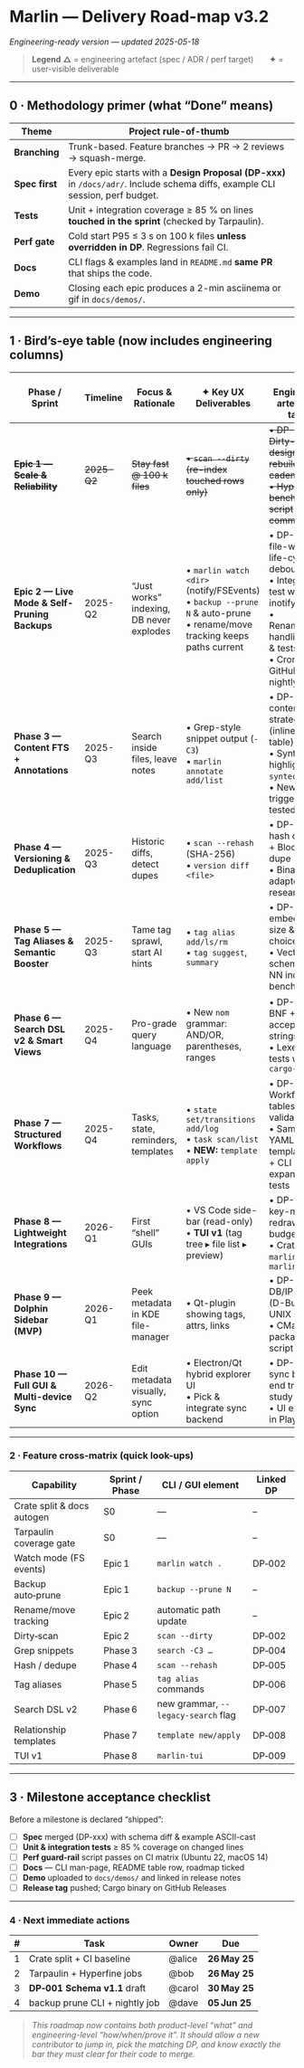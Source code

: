 # Marlin ― Delivery Road-map **v3.2**

*Engineering-ready version — updated 2025-05-18*

> **Legend**
> **△** = engineering artefact (spec / ADR / perf target)  **✦** = user-visible deliverable

---

## 0 · Methodology primer  (what “Done” means)

| Theme          | Project rule-of-thumb                                                                                                            |
| -------------- | -------------------------------------------------------------------------------------------------------------------------------- |
| **Branching**  | Trunk-based. Feature branches → PR → 2 reviews → squash-merge.                                                                   |
| **Spec first** | Every epic starts with a **Design Proposal (DP-xxx)** in `/docs/adr/`.   Include schema diffs, example CLI session, perf budget. |
| **Tests**      | Unit + integration coverage ≥ 85 % on lines **touched in the sprint** (checked by Tarpaulin).                                    |
| **Perf gate**  | Cold start P95 ≤ 3 s on 100 k files **unless overridden in DP**. Regressions fail CI.                                            |
| **Docs**       | CLI flags & examples land in `README.md` **same PR** that ships the code.                                                        |
| **Demo**       | Closing each epic produces a 2-min asciinema or gif in `docs/demos/`.                                                            |

---

## 1 · Bird’s-eye table (now includes engineering columns)

| Phase / Sprint                                | Timeline | Focus & Rationale                        | ✦ Key UX Deliverables                                                                  | △ Engineering artefacts / tasks                                                                                                    | Definition of Done                                                                                       |
| --------------------------------------------- | -------- | ---------------------------------------- | -------------------------------------------------------------------------------------- | ---------------------------------------------------------------------------------------------------------------------------------- | -------------------------------------------------------------------------------------------------------- |
| ~~**Epic 1 — Scale & Reliability**~~          | ~~2025-Q2~~  | ~~Stay fast @ 100 k files~~                  | ~~• `scan --dirty` (re-index touched rows only)~~                                          | ~~• DP-002 Dirty-flag design + FTS rebuild cadence<br>• Hyperfine benchmark script committed~~                                         | ~~Dirty scan vs full ≤ 15 % runtime on 100 k corpus; benchmark job passes~~                                  |
| **Epic 2 — Live Mode & Self-Pruning Backups** | 2025-Q2  | “Just works” indexing, DB never explodes | • `marlin watch <dir>` (notify/FSEvents)<br>• `backup --prune N` & auto-prune<br>• rename/move tracking keeps paths current | • DP-003 file-watcher life-cycle & debouncing<br>• Integration test with inotify-sim<br>• Rename/Move handling spec & tests<br>• Cron-style GitHub job for nightly prune | 8 h stress-watch alters 10 k files < 1 % misses; backup dir ≤ N                                          |
| **Phase 3 — Content FTS + Annotations**       | 2025-Q3  | Search inside files, leave notes         | • Grep-style snippet output (`-C3`)<br>• `marlin annotate add/list`                    | • DP-004 content-blob strategy (inline vs ext-table)<br>• Syntax-highlight via `syntect` PoC<br>• New FTS triggers unit-tested     | Indexes 1 GB corpus in ≤ 30 min; snippet CLI passes golden-file tests                                    |
| **Phase 4 — Versioning & Deduplication**      | 2025-Q3  | Historic diffs, detect dupes             | • `scan --rehash` (SHA-256)<br>• `version diff <file>`                                 | • DP-005 hash column + Bloom-de-dupe<br>• Binary diff adapter research                                                             | Diff on 10 MB file ≤ 500 ms; dupes listed via CLI                                                        |
| **Phase 5 — Tag Aliases & Semantic Booster**  | 2025-Q3  | Tame tag sprawl, start AI hints          | • `tag alias add/ls/rm`<br>• `tag suggest`, `summary`                                  | • DP-006 embeddings size & model choice<br>• Vector store schema + k-NN index bench                                                | 95 % of “foo/bar~foo” alias look-ups resolve in one hop; suggest CLI returns ≤ 150 ms                   |
| **Phase 6 — Search DSL v2 & Smart Views**     | 2025-Q4  | Pro-grade query language                 | • New `nom` grammar: AND/OR, parentheses, ranges                                       | • DP-007 BNF + 30 acceptance strings<br>• Lexer fuzz-tests with `cargo-fuzz`                                                       | Old queries keep working (migration shim); 0 crashes in fuzz run ≥ 1 M cases                             |
| **Phase 7 — Structured Workflows**            | 2025-Q4  | Tasks, state, reminders, templates       | • `state set/transitions add/log`<br>• `task scan/list`<br>• **NEW:** `template apply` | • DP-008 Workflow tables & validation<br>• Sample YAML template spec + CLI expansion tests                                         | Create template, apply to 20 files → all attrs/link rows present; state graph denies illegal transitions |
| **Phase 8 — Lightweight Integrations**        | 2026-Q1  | First “shell” GUIs                       | • VS Code side-bar (read-only)<br>• **TUI v1** (tag tree ▸ file list ▸ preview)        | • DP-009 TUI key-map & redraw budget<br>• Crate split `marlin_core`, `marlin_tui`                                                  | TUI binary ≤ 2.0 MB; 10 k row scroll ≤ 4 ms redraw                                                       |
| **Phase 9 — Dolphin Sidebar (MVP)**           | 2026-Q1  | Peek metadata in KDE file-manager        | • Qt-plugin showing tags, attrs, links                                                 | • DP-010 DB/IP bridge (D-Bus vs UNIX socket)<br>• CMake packaging script                                                           | Sidebar opens ≤ 150 ms; passes KDE lint                                                               |
| **Phase 10 — Full GUI & Multi-device Sync**   | 2026-Q2  | Edit metadata visually, sync option      | • Electron/Qt hybrid explorer UI<br>• Pick & integrate sync backend                    | • DP-011 sync back-end trade-study<br>• UI e2e tests in Playwright                                                                 | Round-trip CRUD between two nodes in < 2 s; 25 GUI tests green                                           |

---

### 2 · Feature cross-matrix (quick look-ups)


| Capability                 | Sprint / Phase | CLI / GUI element    | Linked DP |
| -------------------------- | -------------- | -------------------- | --------- |
| Crate split & docs autogen | S0             | —                    | –         |
| Tarpaulin coverage gate    | S0             | —                    | –         |
| Watch mode (FS events)     | Epic 1         | `marlin watch .`     | DP‑002    |
| Backup auto‑prune          | Epic 1         | `backup --prune N`   | –         |
| Rename/move tracking     | Epic 2         | automatic path update | – |
| Dirty‑scan                 | Epic 2         | `scan --dirty`       | DP‑002    |
| Grep snippets              | Phase 3        | `search -C3 …`       | DP‑004    |
| Hash / dedupe              | Phase 4        | `scan --rehash`      | DP‑005    |
| Tag aliases                | Phase 5        | `tag alias` commands | DP‑006    |
| Search DSL v2              | Phase 6        | new grammar, `--legacy-search` flag | DP‑007    |
| Relationship templates     | Phase 7        | `template new/apply` | DP‑008    |
| TUI v1                     | Phase 8        | `marlin‑tui`         | DP‑009    |
---

## 3 · Milestone acceptance checklist

Before a milestone is declared “shipped”:

* [ ] **Spec** merged (DP-xxx) with schema diff & example ASCII-cast
* [ ] **Unit & integration tests** ≥ 85 % coverage on changed lines
* [ ] **Perf guard-rail** script passes on CI matrix (Ubuntu 22, macOS 14)
* [ ] **Docs** — CLI man-page, README table row, roadmap ticked
* [ ] **Demo** uploaded to `docs/demos/` and linked in release notes
* [ ] **Release tag** pushed; Cargo binary on GitHub Releases

---

### 4 · Next immediate actions

| # | Task                           | Owner  | Due           |
| - | ------------------------------ | ------ | ------------- |
| 1 | Crate split + CI baseline      | @alice | **26 May 25** |
| 2 | Tarpaulin + Hyperfine jobs     | @bob   | **26 May 25** |
| 3 | **DP‑001 Schema v1.1** draft   | @carol | **30 May 25** |
| 4 | backup prune CLI + nightly job | @dave  | **05 Jun 25** |

> *This roadmap now contains both product-level “what” and engineering-level “how/when/prove it”.  It should allow a new contributor to jump in, pick the matching DP, and know exactly the bar they must clear for their code to merge.*  

